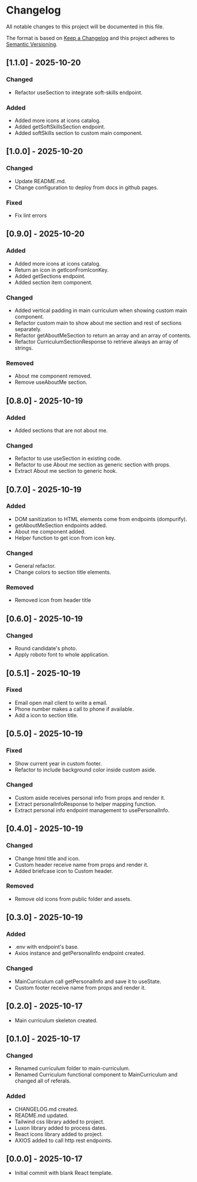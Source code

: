 # Changelog

All notable changes to this project will be documented in this file.

The format is based on [Keep a Changelog](https://keepachangelog.com/en/1.0.0/)
and this project adheres to [Semantic Versioning](https://semver.org/spec/v2.0.0.html).

## [1.1.0] - 2025-10-20

### Changed

- Refactor useSection to integrate soft-skills endpoint.

### Added

- Added more icons at icons catalog.
- Added getSoftSkillsSection endpoint.
- Added softSkills section to custom main component.

## [1.0.0] - 2025-10-20

### Changed

- Update README.md.
- Change configuration to deploy from docs in github pages.

### Fixed

- Fix lint errors

## [0.9.0] - 2025-10-20

### Added

- Added more icons at icons catalog.
- Return an icon in getIconFromIconKey.
- Added getSections endpoint.
- Added section item component.

### Changed

- Added vertical padding in main curriculum when showing custom main component.
- Refactor custom main to show about me section and rest of sections separately.
- Refactor getAboutMeSection to return an array and an array of contents.
- Refactor CurriculumSectionResponse to retrieve always an array of strings.

### Removed

- About me component removed.
- Remove useAboutMe section.

## [0.8.0] - 2025-10-19

### Added

- Added sections that are not about me.

### Changed

- Refactor to use useSection in existing code.
- Refactor to use About me section as generic section with props.
- Extract About me section to generic hook.

## [0.7.0] - 2025-10-19

### Added

- DOM sanitization to HTML elements come from endpoints (dompurify).
- getAboutMeSection endpoints added.
- About me component added.
- Helper function to get icon from icon key.

### Changed

- General refactor.
- Change colors to section title elements.

### Removed

- Removed icon from header title

## [0.6.0] - 2025-10-19

### Changed

- Round candidate's photo.
- Apply roboto font to whole application.

## [0.5.1] - 2025-10-19

### Fixed

- Email open mail client to write a email.
- Phone number makes a call to phone if available.
- Add a icon to section title.

## [0.5.0] - 2025-10-19

### Fixed

- Show current year in custom footer.
- Refactor to include background color inside custom aside.

### Changed

- Custom aside receives personal info from props and render it.
- Extract personalInfoResponse to helper mapping function.
- Extract personal info endpoint management to usePersonalInfo.

## [0.4.0] - 2025-10-19

### Changed

- Change html title and icon.
- Custom header receive name from props and render it.
- Added briefcase icon to Custom header.

### Removed

- Remove old icons from public folder and assets.

## [0.3.0] - 2025-10-19

### Added

- .env with endpoint's base.
- Axios instance and getPersonalInfo endpoint created.

### Changed

- MainCurriculum call getPersonalInfo and save it to useState.
- Custom footer receive name from props and render it.

## [0.2.0] - 2025-10-17

- Main curriculum skeleton created.

## [0.1.0] - 2025-10-17

### Changed

- Renamed curriculum folder to main-curriculum.
- Renamed Curriculum functional component to MainCurriculum and changed all of referals.

### Added

- CHANGELOG.md created.
- README.md updated.
- Tailwind css library added to project.
- Luxon library added to process dates.
- React icons library added to project.
- AXIOS added to call http rest endpoints.

## [0.0.0] - 2025-10-17

- Initial commit with blank React template.
